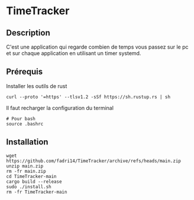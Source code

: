 # TimeTracker

## Description
C'est une application qui regarde combien de temps vous passez sur le pc et sur chaque application en utilisant un timer systemd.

## Prérequis
Installer les outils de rust
```
curl --proto '=https' --tlsv1.2 -sSf https://sh.rustup.rs | sh
```

Il faut recharger la configuration du terminal
```
# Pour bash
source .bashrc
```

## Installation
```
wget https://github.com/fadri14/TimeTracker/archive/refs/heads/main.zip
unzip main.zip
rm -fr main.zip
cd TimeTracker-main
cargo build --release
sudo ./install.sh
rm -fr TimeTracker-main
```

